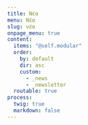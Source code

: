 ```yaml
---
title: Νέα
menu: Νέα
slug: νέα
onpage_menu: true
content:
  items: "@self.modular"
  order:
    by: default
    dir: asc
    custom:
      - _news
      - _newsletter
  routable: true
process:
  twig: true
  markdown: false
---
```

